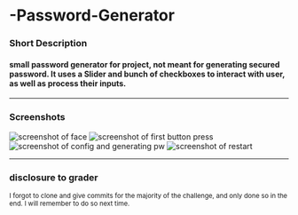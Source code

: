 # -Password-Generator

### Short Description
#### small password generator for project, not meant for generating secured password. It uses a Slider and bunch of checkboxes to interact with user, as well as process their inputs.
---
### Screenshots

![screenshot of face](assets/sc1.jpg)
![screenshot of first button press](assets/sc2.jpg)
![screenshot of config and generating pw](assets/scays.jpg)
![screenshot of restart](assets/scres.jpg)


---

### disclosure to grader
<sub>I forgot to clone and give commits for the majority of the challenge, and only done so in the end. I will remember to do so next time.</sub>

